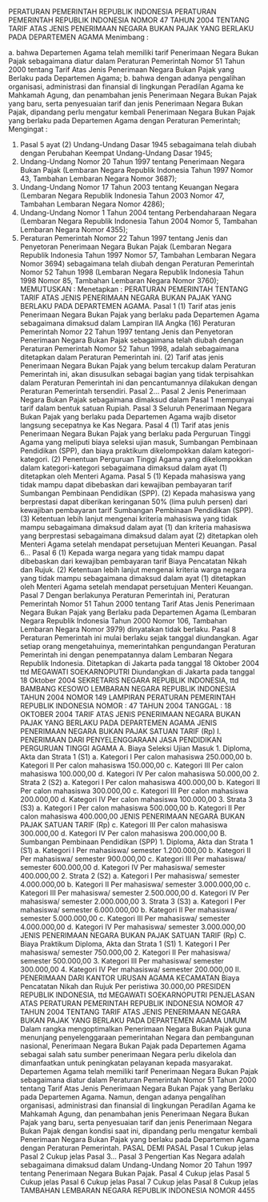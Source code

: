  PERATURAN PEMERINTAH REPUBLIK INDONESIA PERATURAN PEMERINTAH REPUBLIK INDONESIA NOMOR 47 TAHUN 2004 TENTANG TARIF ATAS JENIS PENERIMAAN NEGARA BUKAN PAJAK YANG BERLAKU PADA DEPARTEMEN AGAMA
Menimbang :

a. bahwa Departemen Agama telah memiliki tarif Penerimaan Negara Bukan Pajak sebagaimana diatur dalam Peraturan Pemerintah Nomor 51 Tahun 2000 tentang Tarif Atas Jenis Penerimaan Negara Bukan Pajak yang Berlaku pada Departemen Agama;
b. bahwa dengan adanya pengalihan organisasi, administrasi dan finansial di lingkungan Peradilan Agama ke Mahkamah Agung, dan penambahan jenis Penerimaan Negara Bukan Pajak yang baru, serta penyesuaian tarif dan jenis Penerimaan Negara Bukan Pajak, dipandang perlu mengatur kembali Penerimaan Negara Bukan Pajak yang berlaku pada Departemen Agama dengan Peraturan Pemerintah;
Mengingat :

1. Pasal 5 ayat (2) Undang-Undang Dasar 1945 sebagaimana telah diubah dengan Perubahan Keempat Undang-Undang Dasar 1945;
2. Undang-Undang Nomor 20 Tahun 1997 tentang Penerimaan Negara Bukan Pajak (Lembaran Negara Republik Indonesia Tahun 1997 Nomor 43, Tambahan Lembaran Negara Nomor 3687);
3. Undang-Undang Nomor 17 Tahun 2003 tentang Keuangan Negara (Lembaran Negara Republik Indonesia Tahun 2003 Nomor 47, Tambahan Lembaran Negara Nomor 4286);
4. Undang-Undang Nomor 1 Tahun 2004 tentang Perbendaharaan Negara (Lembaran Negara Republik Indonesia Tahun 2004 Nomor 5, Tambahan Lembaran Negara Nomor 4355);
5. Peraturan Pemerintah Nomor 22 Tahun 1997 tentang Jenis dan Penyetoran Penerimaan Negara Bukan Pajak (Lembaran Negara Republik Indonesia Tahun 1997 Nomor 57, Tambahan Lembaran Negara Nomor 3694) sebagaimana telah diubah dengan Peraturan Pemerintah Nomor 52 Tahun 1998 (Lembaran Negara Republik Indonesia Tahun 1998 Nomor 85, Tambahan Lembaran Negara Nomor 3760);
MEMUTUSKAN :
 Menetapkan : PERATURAN PEMERINTAH TENTANG TARIF ATAS JENIS PENERIMAAN NEGARA BUKAN PAJAK YANG BERLAKU PADA DEPARTEMEN AGAMA.
Pasal 1
(1) Tarif atas jenis Penerimaan Negara Bukan Pajak yang berlaku pada Departemen Agama sebagaimana dimaksud dalam Lampiran IIA Angka (16) Peraturan Pemerintah Nomor 22 Tahun 1997 tentang Jenis dan Penyetoran Penerimaan Negara Bukan Pajak sebagaimana telah diubah dengan Peraturan Pemerintah Nomor 52 Tahun 1998, adalah sebagaimana ditetapkan dalam Peraturan Pemerintah ini.
(2) Tarif atas jenis Penerimaan Negara Bukan Pajak yang belum tercakup dalam Peraturan Pemerintah ini, akan disusulkan sebagai bagian yang tidak terpisahkan dalam Peraturan Pemerintah ini dan pencantumannya dilakukan dengan Peraturan Pemerintah tersendiri. Pasal 2…
Pasal 2
Jenis Penerimaan Negara Bukan Pajak sebagaimana dimaksud dalam Pasal 1 mempunyai tarif dalam bentuk satuan Rupiah.
Pasal 3
Seluruh Penerimaan Negara Bukan Pajak yang berlaku pada Departemen Agama wajib disetor langsung secepatnya ke Kas Negara.
Pasal 4
(1) Tarif atas jenis Penerimaan Negara Bukan Pajak yang berlaku pada Perguruan Tinggi Agama yang meliputi biaya seleksi ujian masuk, Sumbangan Pembinaan Pendidikan (SPP), dan biaya praktikum dikelompokkan dalam kategori-kategori.
(2) Penentuan Perguruan Tinggi Agama yang dikelompokkan dalam kategori-kategori sebagaimana dimaksud dalam ayat (1) ditetapkan oleh Menteri Agama.
Pasal 5
(1) Kepada mahasiswa yang tidak mampu dapat dibebaskan dari kewajiban pembayaran tarif Sumbangan Pembinaan Pendidikan (SPP).
(2) Kepada mahasiswa yang berprestasi dapat diberikan keringanan 50% (lima puluh persen) dari kewajiban pembayaran tarif Sumbangan Pembinaan Pendidikan (SPP).
(3) Ketentuan lebih lanjut mengenai kriteria mahasiswa yang tidak mampu sebagaimana dimaksud dalam ayat (1) dan kriteria mahasiswa yang berprestasi sebagaimana dimaksud dalam ayat (2) ditetapkan oleh Menteri Agama setelah mendapat persetujuan Menteri Keuangan. Pasal 6…
Pasal 6
(1) Kepada warga negara yang tidak mampu dapat dibebaskan dari kewajiban pembayaran tarif Biaya Pencatatan Nikah dan Rujuk.
(2) Ketentuan lebih lanjut mengenai kriteria warga negara yang tidak mampu sebagaimana dimaksud dalam ayat (1) ditetapkan oleh Menteri Agama setelah mendapat persetujuan Menteri Keuangan.
Pasal 7
Dengan berlakunya Peraturan Pemerintah ini, Peraturan Pemerintah Nomor 51 Tahun 2000 tentang Tarif Atas Jenis Penerimaan Negara Bukan Pajak yang Berlaku pada Departemen Agama (Lembaran Negara Republik Indonesia Tahun 2000 Nomor 106, Tambahan Lembaran Negara Nomor 3979) dinyatakan tidak berlaku.
Pasal 8
Peraturan Pemerintah ini mulai berlaku sejak tanggal diundangkan.
Agar setiap orang mengetahuinya, memerintahkan pengundangan Peraturan Pemerintah ini dengan penempatannya dalam Lembaran Negara Republik Indonesia. Ditetapkan di Jakarta pada tanggal 18 Oktober 2004 ttd MEGAWATI SOEKARNOPUTRI Diundangkan di Jakarta pada tanggal 18 Oktober 2004 SEKRETARIS NEGARA REPUBLIK INDONESIA, ttd BAMBANG KESOWO LEMBARAN NEGARA REPUBLIK INDONESIA TAHUN 2004 NOMOR 149 LAMPIRAN PERATURAN PEMERINTAH REPUBLIK INDONESIA NOMOR : 47 TAHUN 2004 TANGGAL : 18 OKTOBER 2004 TARIF ATAS JENIS PENERIMAAN NEGARA BUKAN PAJAK YANG BERLAKU PADA DEPARTEMEN AGAMA JENIS PENERIMAAN NEGARA BUKAN PAJAK SATUAN TARIF (Rp) I. PENERIMAAN DARI PENYELENGGARAAN JASA PENDIDIKAN PERGURUAN TINGGI AGAMA A. Biaya Seleksi Ujian Masuk 1. Diploma, Akta dan Strata 1 (S1) a. Kategori I Per calon mahasiswa 250.000,00 b. Kategori II Per calon mahasiswa 150.000,00 c. Kategori III Per calon mahasiswa 100.000,00 d. Kategori IV Per calon mahasiswa 50.000,00 2. Strata 2 (S2) a. Kategori I Per calon mahasiswa 400.000,00 b. Kategori II Per calon mahasiswa 300.000,00 c. Kategori III Per calon mahasiswa 200.000,00 d. Kategori IV Per calon mahasiswa 100.000,00 3. Strata 3 (S3) a. Kategori I Per calon mahasiswa 500.000,00 b. Kategori II Per calon mahasiswa 400.000,00 JENIS PENERIMAAN NEGARA BUKAN PAJAK SATUAN TARIF (Rp) c. Kategori III Per calon mahasiswa 300.000,00 d. Kategori IV Per calon mahasiswa 200.000,00 B. Sumbangan Pembinaan Pendidikan (SPP) 1. Diploma, Akta dan Strata 1 (S1) a. Kategori I Per mahasiswa/ semester 1.200.000,00 b. Kategori II Per mahasiswa/ semester 900.000,00 c. Kategori III Per mahasiswa/ semester 600.000,00 d. Kategori IV Per mahasiswa/ semester 400.000,00 2. Strata 2 (S2) a. Kategori I Per mahasiswa/ semester 4.000.000,00 b. Kategori II Per mahasiswa/ semester 3.000.000,00 c. Kategori III Per mahasiswa/ semester 2.500.000,00 d. Kategori IV Per mahasiswa/ semester 2.000.000,00 3. Strata 3 (S3) a. Kategori I Per mahasiswa/ semester 6.000.000,00 b. Kategori II Per mahasiswa/ semester 5.000.000,00 c. Kategori III Per mahasiswa/ semester 4.000.000,00 d. Kategori IV Per mahasiswa/ semester 3.000.000,00 JENIS PENERIMAAN NEGARA BUKAN PAJAK SATUAN TARIF (Rp) C. Biaya Praktikum Diploma, Akta dan Strata 1 (S1) 1. Kategori I Per mahasiswa/ semester 750.000,00 2. Kategori II Per mahasiswa/ semester 500.000,00 3. Kategori III Per mahasiswa/ semester 300.000,00 4. Kategori IV Per mahasiswa/ semester 200.000,00 II. PENERIMAAN DARI KANTOR URUSAN AGAMA KECAMATAN Biaya Pencatatan Nikah dan Rujuk Per peristiwa 30.000,00 PRESIDEN REPUBLIK INDONESIA, ttd MEGAWATI SOEKARNOPUTRI PENJELASAN ATAS PERATURAN PEMERINTAH REPUBLIK INDONESIA NOMOR 47 TAHUN 2004 TENTANG TARIF ATAS JENIS PENERIMAAN NEGARA BUKAN PAJAK YANG BERLAKU PADA DEPARTEMEN AGAMA UMUM Dalam rangka mengoptimalkan Penerimaan Negara Bukan Pajak guna menunjang penyelenggaraan pemerintahan Negara dan pembangunan nasional, Penerimaan Negara Bukan Pajak pada Departemen Agama sebagai salah satu sumber penerimaan Negara perlu dikelola dan dimanfaatkan untuk peningkatan pelayanan kepada masyarakat. Departemen Agama telah memiliki tarif Penerimaan Negara Bukan Pajak sebagaimana diatur dalam Peraturan Pemerintah Nomor 51 Tahun 2000 tentang Tarif Atas Jenis Penerimaan Negara Bukan Pajak yang Berlaku pada Departemen Agama. Namun, dengan adanya pengalihan organisasi, administrasi dan finansial di lingkungan Peradilan Agama ke Mahkamah Agung, dan penambahan jenis Penerimaan Negara Bukan Pajak yang baru, serta penyesuaian tarif dan jenis Penerimaan Negara Bukan Pajak dengan kondisi saat ini, dipandang perlu mengatur kembali Penerimaan Negara Bukan Pajak yang berlaku pada Departemen Agama dengan Peraturan Pemerintah. PASAL DEMI PASAL
Pasal 1
Cukup jelas
Pasal 2
Cukup jelas Pasal 3...
Pasal 3
Pengertian Kas Negara adalah sebagaimana dimaksud dalam Undang-Undang Nomor 20 Tahun 1997 tentang Penerimaan Negara Bukan Pajak.
Pasal 4
Cukup jelas
Pasal 5
Cukup jelas
Pasal 6
Cukup jelas
Pasal 7
Cukup jelas
Pasal 8
Cukup jelas TAMBAHAN LEMBARAN NEGARA REPUBLIK INDONESIA NOMOR 4455